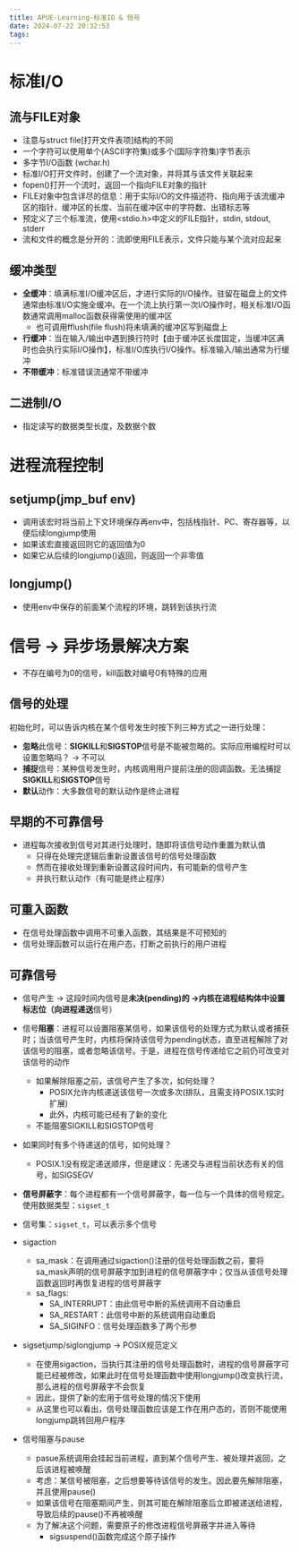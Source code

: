 ```yaml
---
title: APUE-Learning-标准IO & 信号
date: 2024-07-22 20:32:53
tags:
---
```


# 标准I/O

## 流与FILE对象
- 注意与struct file[打开文件表项]结构的不同
- 一个字符可以使用单个(ASCII字符集)或多个(国际字符集)字节表示
- 多字节I/O函数 (wchar.h)
- 标准I/O打开文件时，创建了一个流对象，并将其与该文件关联起来
- fopen()打开一个流时，返回一个指向FILE对象的指针
- FILE对象中包含详尽的信息：用于实际I/O的文件描述符、指向用于该流缓冲区的指针、缓冲区的长度、当前在缓冲区中的字符数、出错标志等
- 预定义了三个标准流，使用<stdio.h>中定义的FILE指针，stdin, stdout, stderr
- 流和文件的概念是分开的：流即使用FILE表示，文件只能与某个流对应起来

## 缓冲类型
- **全缓冲**：填满标准I/O缓冲区后，才进行实际的I/O操作。驻留在磁盘上的文件通常由标准I/O实施全缓冲。在一个流上执行第一次I/O操作时，相关标准I/O函数通常调用malloc函数获得需使用的缓冲区
    - 也可调用fflush(file flush)将未填满的缓冲区写到磁盘上
- **行缓冲**：当在输入/输出中遇到换行符时【由于缓冲区长度固定，当缓冲区满时也会执行实际I/O操作】，标准I/O库执行I/O操作。标准输入/输出通常为行缓冲
- **不带缓冲**：标准错误流通常不带缓冲

## 二进制I/O
- 指定读写的数据类型长度，及数据个数


# 进程流程控制

## setjump(jmp_buf env)
- 调用该宏时将当前上下文环境保存再env中，包括栈指针、PC、寄存器等，以便后续longjump使用
- 如果该宏直接返回则它的返回值为0
- 如果它从后续的longjump()返回，则返回一个非零值

## longjump()
- 使用env中保存的前面某个流程的环境，跳转到该执行流


# 信号 -> 异步场景解决方案

- 不存在编号为0的信号，kill函数对编号0有特殊的应用

## 信号的处理

初始化时，可以告诉内核在某个信号发生时按下列三种方式之一进行处理：
- **忽略**此信号：**SIGKILL**和**SIGSTOP**信号是不能被忽略的。实际应用编程时可以设置忽略吗？ -> 不可以
- **捕捉**信号：某种信号发生时，内核调用用户提前注册的回调函数。无法捕捉**SIGKILL**和**SIGSTOP**信号
- **默认**动作：大多数信号的默认动作是终止进程

## 早期的不可靠信号
- 进程每次接收到信号对其进行处理时，随即将该信号动作重置为默认值
    - 只得在处理完逻辑后重新设置该信号的信号处理函数
    - 然而在接收处理到重新设置这段时间内，有可能新的信号产生
    - 并执行默认动作（有可能是终止程序）

## 可重入函数
- 在信号处理函数中调用不可重入函数，其结果是不可预知的
- 信号处理函数可以运行在用户态，打断之前执行的用户进程

## 可靠信号

- 信号产生 ->  这段时间内信号是**未决(pending)**的  ->内核在进程结构体中设置标志位（向进程**递送**信号）

- 信号**阻塞**：进程可以设置阻塞某信号，如果该信号的处理方式为默认或者捕获时；当该信号产生时，内核将保持该信号为pending状态，直至进程解除了对该信号的阻塞，或者忽略该信号。于是，进程在信号传递给它之前仍可改变对该信号的动作
    - 如果解除阻塞之前，该信号产生了多次，如何处理？
        - POSIX允许内核递送该信号一次或多次(排队，且需支持POSIX.1实时扩展)
        - 此外，内核可能已经有了新的变化
    - 不能阻塞SIGKILL和SIGSTOP信号
- 如果同时有多个待递送的信号，如何处理？
    - POSIX.1没有规定递送顺序，但是建议：先递交与进程当前状态有关的信号，如SIGSEGV

- **信号屏蔽字**：每个进程都有一个信号屏蔽字，每一位与一个具体的信号规定。使用数据类型：`sigset_t`

- 信号集：`sigset_t`，可以表示多个信号

- sigaction
    - sa_mask：在调用通过sigaction()注册的信号处理函数之前，要将sa_mask声明的信号屏蔽字加到进程的信号屏蔽字中；仅当从该信号处理函数返回时再恢复进程的信号屏蔽字
    - sa_flags:
        - SA_INTERRUPT：由此信号中断的系统调用不自动重启
        - SA_RESTART：此信号中断的系统调用自动重启
        - SA_SIGINFO：信号处理函数多了两个形参

- sigsetjump/siglongjump -> POSIX规范定义
    - 在使用sigaction，当执行其注册的信号处理函数时，进程的信号屏蔽字可能已经被修改，如果此时在信号处理函数中使用longjump()改变执行流，那么进程的信号屏蔽字不会恢复
    - 因此，提供了新的宏用于信号处理的情况下使用
    - 从这里也可以看出，信号处理函数应该是工作在用户态的，否则不能使用longjump跳转回用户程序


- 信号阻塞与pause
    - pasue系统调用会挂起当前进程，直到某个信号产生、被处理并返回，之后该进程被唤醒
    - 考虑：某信号被阻塞，之后想要等待该信号的发生。因此要先解除阻塞，并且使用pause()
    - 如果该信号在阻塞期间产生，则其可能在解除阻塞后立即被递送给进程，导致后续的pause()不再被唤醒
    - 为了解决这个问题，需要原子的修改进程信号屏蔽字并进入等待
        - sigsuspend()函数完成这个原子操作


